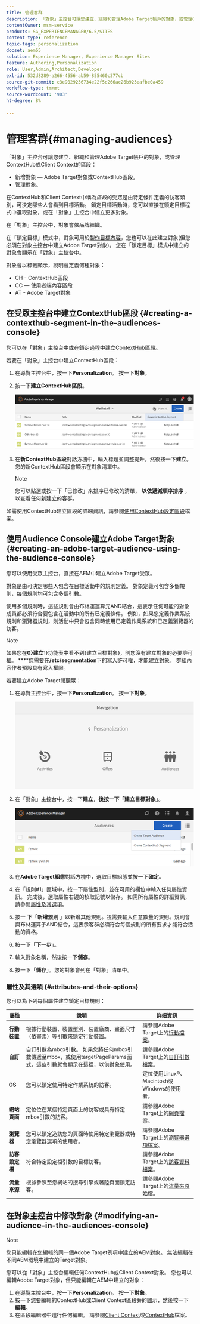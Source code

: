 ```yaml
---
title: 管理客群
description: 「對象」主控台可讓您建立、組織和管理Adobe Target帳戶的對象，或管理ContextHub或Client Context的區段
contentOwner: msm-service
products: SG_EXPERIENCEMANAGER/6.5/SITES
content-type: reference
topic-tags: personalization
docset: aem65
solution: Experience Manager, Experience Manager Sites
feature: Authoring,Personalization
role: User,Admin,Architect,Developer
exl-id: 532d8289-a266-4556-ab59-855460c377cb
source-git-commit: c3e9029236734e22f5d266ac26b923eafbe0a459
workflow-type: tm+mt
source-wordcount: '903'
ht-degree: 8%

---
```


# 管理客群{#managing-audiences}

「對象」主控台可讓您建立、組織和管理Adobe Target帳戶的對象，或管理ContextHub或Client Context的區段：

* 新增對象 — Adobe Target對象或ContextHub區段。
* 管理對象。

在ContextHub和Client Context中稱為&#x200B;*區段*&#x200B;的受眾是由特定條件定義的訪客類別，可決定哪些人會看到目標活動。 鎖定目標活動時，您可以直接在鎖定目標程式中選取對象，或在「對象」主控台中建立更多對象。

在「對象」主控台中，對象會依品牌組織。

在「鎖定目標」模式中，對象可用於[製作目標內容](/help/sites-authoring/content-targeting-touch.md)，您也可以在此建立對象(但您必須在對象主控台中建立Adobe Target對象)。 您在「鎖定目標」模式中建立的對象會顯示在「對象」主控台中。

對象會以標籤顯示，說明會定義何種對象：

* CH - ContextHub區段
* CC — 使用者端內容區段
* AT - Adobe Target對象

## 在受眾主控台中建立ContextHub區段 {#creating-a-contexthub-segment-in-the-audiences-console}

您可以在「對象」主控台中或在鎖定過程中建立ContextHub區段。

若要在「對象」主控台中建立ContextHub區段：

1. 在導覽主控台中，按一下&#x200B;**Personalization**。 按一下&#x200B;**對象**。
1. 按一下&#x200B;**建立ContextHub區段**。

   ![screen-shot_2019-03-05at124034](assets/screen-shot_2019-03-05at124034.png)

1. 在&#x200B;**新ContextHub區段**&#x200B;對話方塊中，輸入標題並調整提升，然後按一下&#x200B;**建立**。 您的新ContextHub區段會顯示在對象清單中。

   >[!NOTE]
   >
   >您可以點選或按一下「已修改」來排序已修改的清單， **以依遞減順序排序** ，以查看任何新建立的客群。

如需使用ContextHub建立區段的詳細資訊，請參閱[使用ContextHub設定區段](/help/sites-administering/segmentation.md)檔案。

## 使用Audience Console建立Adobe Target對象 {#creating-an-adobe-target-audience-using-the-audience-console}

您可以使用受眾主控台，直接在AEM中建立Adobe Target受眾。

對象是由可決定哪些人包含在目標活動中的規則定義。 對象定義可包含多個規則，每個規則均可包含多個引數。

使用多個規則時，這些規則會由布林運運算元AND結合，這表示任何可能的對象成員都必須符合要包含在活動中的所有已定義條件。 例如，如果您定義作業系統規則和瀏覽器規則，則活動中只會包含同時使用已定義作業系統和已定義瀏覽器的訪客。

>[!NOTE]
>
>如果您在**0}建立**1}功能表中看不到{建立目標對象}，則您沒有建立對象的必要許可權。 ****&#x200B;您需要在&#x200B;**/etc/segmentation**&#x200B;下的寫入許可權，才能建立對象。 群組內容作者預設具有寫入權限。

若要建立Adobe Target閱聽眾：

1. 在導覽主控台中，按一下&#x200B;**Personalization**。 按一下&#x200B;**對象**。

   ![screen-shot_2019-03-05at124139](assets/screen-shot_2019-03-05at124139.png)

1. 在「對象」主控台中，按一下&#x200B;**建立**，**後按一下「建立目標對象**」。

   ![chlimage_1-168](assets/chlimage_1-168.png)

1. 在&#x200B;**Adobe Target組態**&#x200B;對話方塊中，選取目標組態並按一下&#x200B;**確定**。
1. 在「規則#1」區域中，按一下屬性型別，並在可用的欄位中輸入任何屬性資訊。 完成後，選取屬性右邊的核取記號以儲存。 如需所有屬性的詳細資訊，請參閱[屬性及其選項](#attributes-and-their-options)。
1. 按一 **下「新增規則** 」以新增其他規則。視需要輸入任意數量的規則。規則會與布林運算子AND結合，這表示客群必須符合每個規則的所有要求才能符合活動的資格。
1. 按一下「**下一步**」。
1. 輸入對象名稱，然後按一下&#x200B;**儲存**。
1. 按一下「**儲存**」。您的對象會列在「對象」清單中。

### 屬性及其選項 {#attributes-and-their-options}

您可以為下列每個屬性建立鎖定目標規則：

| **屬性** | **說明** | **詳細資訊** |
|---|---|---|
| **行動裝置** | 根據行動裝置、裝置型別、裝置廠商、畫面尺寸（依畫素）等引數來鎖定行動裝置。 | 請參閱Adobe Target上的[行動檔案](https://experienceleague.adobe.com/docs/target/using/audiences/create-audiences/categories-audiences/mobile.html)。 |
| **自訂** | 自訂引數為mbox引數。 如果您將任何mbox引數傳遞至mbox，或使用targetPageParams函式，這些引數就會顯示在這裡，以供對象使用。 | 請參閱Adobe Target上的[自訂引數檔案](https://experienceleague.adobe.com/docs/target/using/audiences/create-audiences/categories-audiences/custom-parameters.html)。 |
| **OS** | 您可以鎖定使用特定作業系統的訪客。 | 定位使用Linux®、Macintosh或Windows的使用者。 |
| **網站頁面** | 定位位在某個特定頁面上的訪客或具有特定mbox引數的訪客。 | 請參閱Adobe Target上的[網頁檔案](https://experienceleague.adobe.com/docs/target/using/audiences/create-audiences/categories-audiences/site-pages.html)。 |
| **瀏覽器** | 您可以鎖定造訪您的頁面時使用特定瀏覽器或特定瀏覽器選項的使用者。 | 請參閱Adobe Target上的[瀏覽器選項檔案](https://experienceleague.adobe.com/docs/target/using/audiences/create-audiences/categories-audiences/browser.html)。 |
| **訪客設定檔** | 符合特定設定檔引數的目標訪客。 | 請參閱Adobe Target上的[訪客資料檔案](https://experienceleague.adobe.com/docs/target/using/audiences/visitor-profiles/visitor-profile.html)。 |
| **流量來源** | 根據參照至您網站的搜尋引擎或著陸頁面鎖定訪客。 | 請參閱Adobe Target上的[流量來原始檔](https://experienceleague.adobe.com/docs/target/using/audiences/create-audiences/categories-audiences/traffic-sources.html)。 |

## 在對象主控台中修改對象 {#modifying-an-audience-in-the-audiences-console}

>[!NOTE]
>
>您只能編輯在您編輯的同一個Adobe Target例項中建立的AEM對象。 無法編輯在不同AEM環境中建立的Target對象。

您可以從「對象」主控台編輯任何ContextHub或Client Context對象。 您也可以編輯Adobe Target對象，但只能編輯在AEM中建立的對象：

1. 在導覽主控台中，按一下&#x200B;**Personalization**。 按一下&#x200B;**對象**。
1. 按一下您要編輯的ContextHub或Client Context區段旁的圖示，然後按一下&#x200B;**編輯**。
1. 在區段編輯器中進行任何編輯。 請參閱[Client Context](/help/sites-administering/campaign-segmentation.md)或[ContextHub](/help/sites-developing/ch-configuring.md)檔案。
